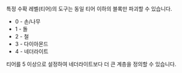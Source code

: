 특정 수확 레벨(티어)의 도구는 동일 티어 이하의 블록만 파괴할 수 있습니다.

* 0 - 손/나무
* 1 - 돌
* 2 - 철
* 3 - 다이아몬드
* 4 - 네더라이트

티어를 5 이상으로 설정하여 네더라이트보다 더 큰 계층을 정의할 수 있습니다.